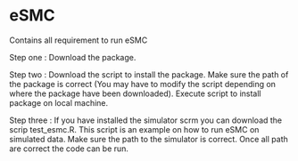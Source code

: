 # eSMC
Contains all requirement to run eSMC

Step one : Download the package.

Step two : Download the script to install the package. Make sure the path of the package is correct (You may have to modify the script depending on where the package have been downloaded). Execute script to install package on local machine.

Step three : If you have installed the simulator scrm you can download the scrip test_esmc.R. This script is an example on how to run eSMC on simulated data. Make sure the path to the simulator is correct. Once all path are correct the code can be run. 

